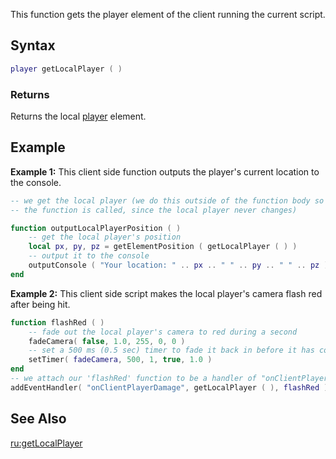 This function gets the player element of the client running the current script.

Syntax
------

``` lua
player getLocalPlayer ( )
```

### Returns

Returns the local [player](/docs/player.md "wikilink") element.

Example
-------

**Example 1:** This client side function outputs the player's current location to the console.

``` lua
-- we get the local player (we do this outside of the function body so it isn't retrieved every time
-- the function is called, since the local player never changes)

function outputLocalPlayerPosition ( )
    -- get the local player's position
    local px, py, pz = getElementPosition ( getLocalPlayer ( ) )
    -- output it to the console
    outputConsole ( "Your location: " .. px .. " " .. py .. " " .. pz )
end
```

**Example 2:** This client side script makes the local player's camera flash red after being hit.

``` lua
function flashRed ( )
    -- fade out the local player's camera to red during a second
    fadeCamera( false, 1.0, 255, 0, 0 )
    -- set a 500 ms (0.5 sec) timer to fade it back in before it has completely faded out
    setTimer( fadeCamera, 500, 1, true, 1.0 )
end
-- we attach our 'flashRed' function to be a handler of "onClientPlayerDamage" when its source (that is, the hit player) is the local player
addEventHandler( "onClientPlayerDamage", getLocalPlayer ( ), flashRed )
```

See Also
--------

[ru:getLocalPlayer](/docs/ru:getLocalPlayer.md "wikilink")
